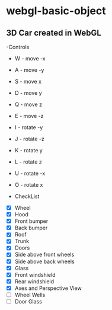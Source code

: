 # webgl-basic-object

## 3D Car created in WebGL

-Controls
 - W - move -x
 - A - move -y
 - S - move x
 - D - move y
 - Q - move z
 - E - move -z

 - I - rotate -y
 - J - rotate -z
 - K - rotate y
 - L - rotate z
 - U - rotate -x
 - O - rotate x


- CheckList
 - [x] Wheel
 - [x] Hood
 - [x] Front bumper
 - [x] Back bumper
 - [x] Roof
 - [x] Trunk
 - [x] Doors
 - [x] Side above front wheels
 - [x] Side above back wheels
 - [x] Glass
 - [x] Front windshield
 - [x] Rear windshield
 - [x] Axes and Perspective View
 - [ ] Wheel Wells
 - [ ] Door Glass
